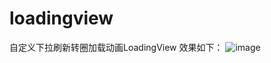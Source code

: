 # loadingview
自定义下拉刷新转圈加载动画LoadingView
效果如下：
![image](https://img-blog.csdnimg.cn/20190712155610923.gif)

